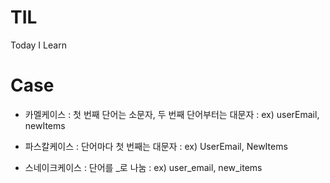 # TIL

Today I Learn

# Case

- 카멜케이스 : 첫 번째 단어는 소문자, 두 번째 단어부터는 대문자
    : ex) userEmail, newItems

- 파스칼케이스 : 단어마다 첫 번째는 대문자
    : ex) UserEmail, NewItems

- 스네이크케이스 : 단어를 _로 나눔
    : ex) user_email, new_items